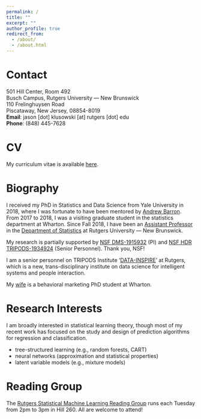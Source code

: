 ```yaml
---
permalink: /
title: ""
excerpt: ""
author_profile: true
redirect_from: 
  - /about/
  - /about.html
---
```


Contact
======

 501 Hill Center, Room 492<br />
 Busch Campus, Rutgers University — New Brunswick<br />
 110 Frelinghuysen Road<br />
 Piscataway, New Jersey, 08854-8019<br />
 **Email**: jason [dot] klusowski [at] rutgers [dot] edu<br />
 **Phone**: (848) 445-7628
 
CV
======

My curriculum vitae is available [here](https://jasonklusowski.github.io/files/Klusowski_cv.pdf).

Biography
======

I received my PhD in Statistics and Data Science from Yale University in 2018, where I was fortunate to have been mentored by [Andrew Barron](http://www.stat.yale.edu/~arb4/). From 2017 to 2018, I was a visiting graduate student in the statistics department at Wharton. Since Fall 2018, I have been an [Assistant Professor](https://statistics.rutgers.edu/people-pages/faculty/people/130-faculty/396-jason-m-klusowski) in the [Department of Statistics](http://statistics.rutgers.edu/) at Rutgers University — New Brunswick.

My research is partially supported by [NSF DMS-1915932](https://www.nsf.gov/awardsearch/showAward?AWD_ID=1915932) (PI) and [NSF HDR TRIPODS-1934924](https://www.nsf.gov/awardsearch/showAward?AWD_ID=1934924) (Senior Personnel). Thank you, NSF!

I am a senior personnel on TRIPODS Institute ‘[DATA-INSPIRE](http://robotics.cs.rutgers.edu/data-inspire/)’ at Rutgers, which is a new, trans-disciplinary institute on data science for intelligent systems and people interaction.

My [wife](https://marketing.wharton.upenn.edu/profile/jwkk/) is a behavioral marketing PhD student at Wharton.

Research Interests
======

I am broadly interested in statistical learning theory, though most of my recent work has focused on the study and design of prediction algorithms for regression and classification.

* tree-structured learning (e.g., random forests, CART)
* neural networks (approximation and statistical properties)
* latent variable models (e.g., mixture models)

Reading Group
======

The [Rutgers Statistical Machine Learning Reading Group](http://nineisprime.github.io/sml_reading/) runs each Tuesday from 2pm to 3pm in Hill 260. All are welcome to attend!
